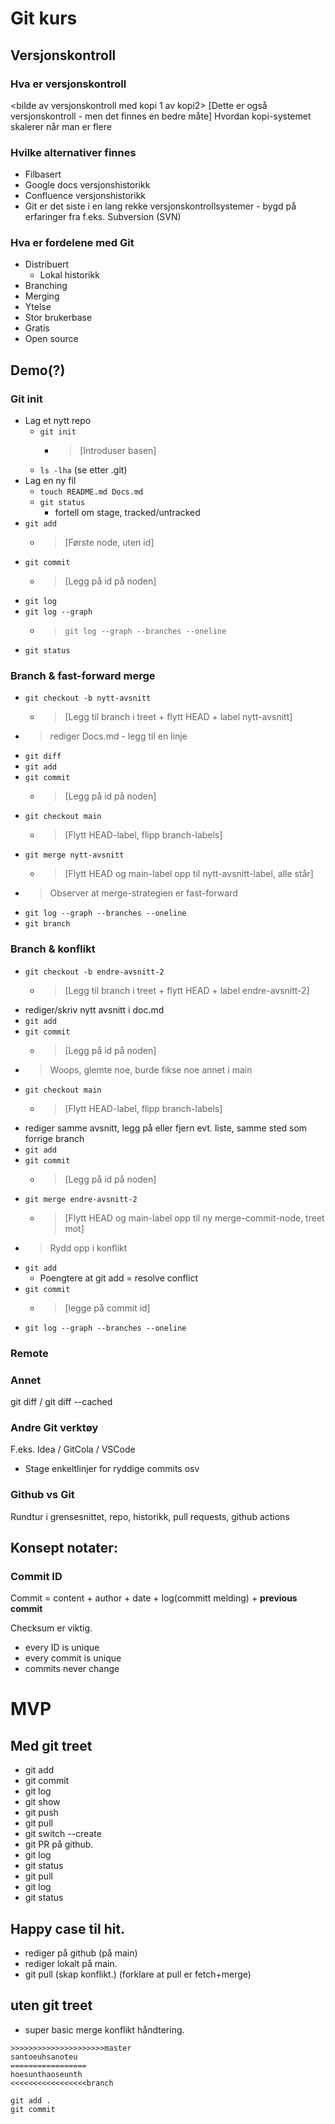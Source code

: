 # Git kurs

## Versjonskontroll
### Hva er versjonskontroll
<bilde av versjonskontroll med kopi 1 av kopi2>
[Dette er også versjonskontroll - men det finnes en bedre måte]
Hvordan kopi-systemet skalerer når man er flere

### Hvilke alternativer finnes
* Filbasert
* Google docs versjonshistorikk
* Confluence versjonshistorikk
* Git er det siste i en lang rekke versjonskontrollsystemer - bygd på erfaringer fra f.eks. Subversion (SVN)

### Hva er fordelene med Git
* Distribuert
  * Lokal historikk
* Branching
* Merging
* Ytelse
* Stor brukerbase
* Gratis
* Open source

## Demo(?)

### Git init
* Lag et nytt repo
  * `git init`
    * > [Introduser basen]
  * `ls -lha` (se etter .git)
* Lag en ny fil
  * `touch README.md Docs.md`
  * `git status`
    * fortell om stage, tracked/untracked
* `git add`
  * > [Første node, uten id]
* `git commit`
  * > [Legg på id på noden]
* `git log`
* `git log --graph`
  * > `git log --graph --branches --oneline`
* `git status`

### Branch & fast-forward merge
* `git checkout -b nytt-avsnitt`
  * > [Legg til branch i treet + flytt HEAD + label nytt-avsnitt]
* > rediger Docs.md - legg til en linje
* `git diff`
* `git add`
* `git commit`
  * > [Legg på id på noden]
* `git checkout main`
  * > [Flytt HEAD-label, flipp branch-labels]
* `git merge nytt-avsnitt`
  * > [Flytt HEAD og main-label opp til nytt-avsnitt-label, alle står]
* > Observer at merge-strategien er fast-forward
* `git log --graph --branches --oneline`
* `git branch`

### Branch & konflikt
* `git checkout -b endre-avsnitt-2`
  * > [Legg til branch i treet + flytt HEAD + label endre-avsnitt-2]
* rediger/skriv nytt avsnitt i doc.md
* `git add`
* `git commit`
  * > [Legg på id på noden]
* > Woops, glemte noe, burde fikse noe annet i main
* `git checkout main`
  * > [Flytt HEAD-label, flipp branch-labels]
* rediger samme avsnitt, legg på eller fjern evt. liste, samme sted som forrige branch
* `git add`
* `git commit`
  * > [Legg på id på noden]
* `git merge endre-avsnitt-2`
  * > [Flytt HEAD og main-label opp til ny merge-commit-node, treet mot]
* > Rydd opp i konflikt
* `git add`
    * Poengtere at git add = resolve conflict
* `git commit`
  * > [legge på commit id]
* `git log --graph --branches --oneline`


### Remote


### Annet
git diff / git diff --cached


### Andre Git verktøy
F.eks. Idea / GitCola / VSCode
- Stage enkeltlinjer for ryddige commits osv

### Github vs Git
Rundtur i grensesnittet, repo, historikk, pull requests, github actions




## Konsept notater: 

### Commit ID
Commit = content + author + date + log(committ melding) + **previous commit** 

Checksum er viktig. 

- every ID is unique
- every commit is unique
- commits never change




# MVP
## Med git treet
- git add
- git commit
- git log
- git show
- git push
- git pull
- git switch --create
- git PR på github.
- git log
- git status
- git pull
- git log
- git status
## Happy case til hit. 
- rediger på github (på main)
- rediger lokalt på main. 
- git pull (skap konflikt.) (forklare at pull er fetch+merge)
## uten git treet 
- super basic merge konflikt håndtering. 

```
>>>>>>>>>>>>>>>>>>>>>master
santoeuhsanoteu
=================
hoesunthaoseunth
<<<<<<<<<<<<<<<<<branch
```

```
git add . 
git commit
```
